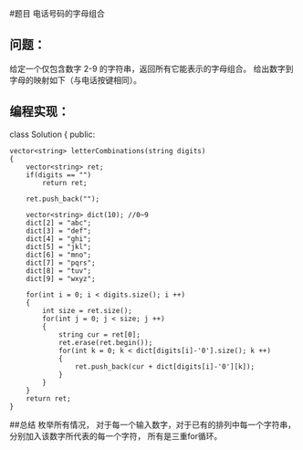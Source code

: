 #题目
电话号码的字母组合
## 问题： 
给定一个仅包含数字 2-9 的字符串，返回所有它能表示的字母组合。
给出数字到字母的映射如下（与电话按键相同）。
## 编程实现：
class Solution {
public:

    vector<string> letterCombinations(string digits) 
    {
        vector<string> ret;
        if(digits == "")
            return ret;
            
        ret.push_back("");
        
        vector<string> dict(10); //0~9
        dict[2] = "abc";
        dict[3] = "def";
        dict[4] = "ghi";
        dict[5] = "jkl";
        dict[6] = "mno";
        dict[7] = "pqrs";
        dict[8] = "tuv";
        dict[9] = "wxyz";
        
        for(int i = 0; i < digits.size(); i ++)
        {
            int size = ret.size();
            for(int j = 0; j < size; j ++)
            {
                string cur = ret[0];
                ret.erase(ret.begin());
                for(int k = 0; k < dict[digits[i]-'0'].size(); k ++)
                {
                    ret.push_back(cur + dict[digits[i]-'0'][k]);
                }
            }
        }
        return ret;      
    }
##总结
枚举所有情况，
对于每一个输入数字，对于已有的排列中每一个字符串，分别加入该数字所代表的每一个字符，
所有是三重for循环。